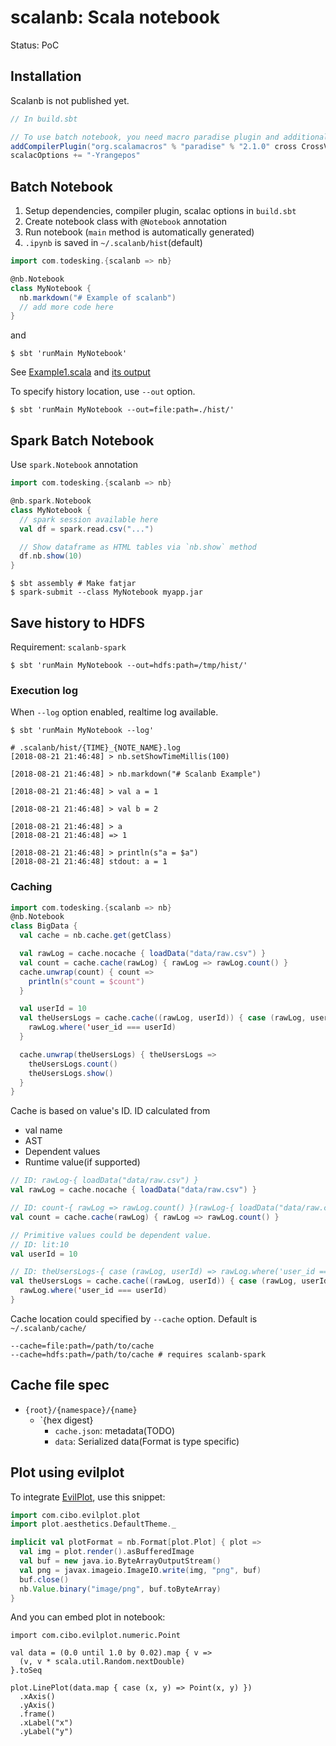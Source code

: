 # scalanb: Scala notebook

Status: PoC

## Installation

Scalanb is not published yet.

```sbt
// In build.sbt

// To use batch notebook, you need macro paradise plugin and additional compiler options.
addCompilerPlugin("org.scalamacros" % "paradise" % "2.1.0" cross CrossVersion.full)
scalacOptions += "-Yrangepos"
```

## Batch Notebook

1. Setup dependencies, compiler plugin, scalac options in `build.sbt`
2. Create notebook class with `@Notebook` annotation
3. Run notebook (`main` method is automatically generated)
4. `.ipynb` is saved in `~/.scalanb/hist`(default)

```scala
import com.todesking.{scalanb => nb}

@nb.Notebook
class MyNotebook {
  nb.markdown("# Example of scalanb")
  // add more code here
}
```

and

```shellsession
$ sbt 'runMain MyNotebook'
```

See [Example1.scala](example/src/main/scala/Example1.scala) and [its output](example/output/Example1.ipynb)

To specify history location, use `--out` option.

```shellsession
$ sbt 'runMain MyNotebook --out=file:path=./hist/'
```

## Spark Batch Notebook

Use `spark.Notebook` annotation

```scala
import com.todesking.{scalanb => nb}

@nb.spark.Notebook
class MyNotebook {
  // spark session available here
  val df = spark.read.csv("...")

  // Show dataframe as HTML tables via `nb.show` method
  df.nb.show(10)
}
```

```shellsession
$ sbt assembly # Make fatjar
$ spark-submit --class MyNotebook myapp.jar
```

## Save history to HDFS

Requirement: `scalanb-spark`

```shellsession
$ sbt 'runMain MyNotebook --out=hdfs:path=/tmp/hist/'
```

### Execution log

When `--log` option enabled, realtime log available.

```shellsession
$ sbt 'runMain MyNotebook --log'
```

```
# .scalanb/hist/{TIME}_{NOTE_NAME}.log
[2018-08-21 21:46:48] > nb.setShowTimeMillis(100)

[2018-08-21 21:46:48] > nb.markdown("# Scalanb Example")

[2018-08-21 21:46:48] > val a = 1

[2018-08-21 21:46:48] > val b = 2

[2018-08-21 21:46:48] > a
[2018-08-21 21:46:48] => 1

[2018-08-21 21:46:48] > println(s"a = $a")
[2018-08-21 21:46:48] stdout: a = 1
```

### Caching

```scala
import com.todesking.{scalanb => nb}
@nb.Notebook
class BigData {
  val cache = nb.cache.get(getClass)

  val rawLog = cache.nocache { loadData("data/raw.csv") }
  val count = cache.cache(rawLog) { rawLog => rawLog.count() }
  cache.unwrap(count) { count =>
    println(s"count = $count")
  }

  val userId = 10
  val theUsersLogs = cache.cache((rawLog, userId)) { case (rawLog, userId) =>
    rawLog.where('user_id === userId)
  }

  cache.unwrap(theUsersLogs) { theUsersLogs =>
    theUsersLogs.count()
    theUsersLogs.show()
  }
}
```

Cache is based on value's ID.
ID calculated from
* val name
* AST
* Dependent values
* Runtime value(if supported)

```scala
// ID: rawLog-{ loadData("data/raw.csv") }
val rawLog = cache.nocache { loadData("data/raw.csv") }

// ID: count-{ rawLog => rawLog.count() }(rawLog-{ loadData("data/raw.csv") })
val count = cache.cache(rawLog) { rawLog => rawLog.count() }

// Primitive values could be dependent value.
// ID: lit:10
val userId = 10

// ID: theUsersLogs-{ case (rawLog, userId) => rawLog.where('user_id === userId) }((rawLog-{ loadData("data/raw.csv") }, lit:10))
val theUsersLogs = cache.cache((rawLog, userId)) { case (rawLog, userId) =>
  rawLog.where('user_id === userId)
}
```

Cache location could specified by `--cache` option. Default is `~/.scalanb/cache/`

```
--cache=file:path=/path/to/cache
--cache=hdfs:path=/path/to/cache # requires scalanb-spark
```

## Cache file spec

* `{root}/{namespace}/{name}`
  * `{hex digest}
    * `cache.json`: metadata(TODO)
    * `data`: Serialized data(Format is type specific)

## Plot using evilplot

To integrate [EvilPlot](https://cibotech.github.io/evilplot/), use this snippet:

```scala
import com.cibo.evilplot.plot
import plot.aesthetics.DefaultTheme._

implicit val plotFormat = nb.Format[plot.Plot] { plot =>
  val img = plot.render().asBufferedImage
  val buf = new java.io.ByteArrayOutputStream()
  val png = javax.imageio.ImageIO.write(img, "png", buf)
  buf.close()
  nb.Value.binary("image/png", buf.toByteArray)
}
```

And you can embed plot in notebook:

```
import com.cibo.evilplot.numeric.Point

val data = (0.0 until 1.0 by 0.02).map { v =>
  (v, v * scala.util.Random.nextDouble)
}.toSeq

plot.LinePlot(data.map { case (x, y) => Point(x, y) })
  .xAxis()
  .yAxis()
  .frame()
  .xLabel("x")
  .yLabel("y")
```
